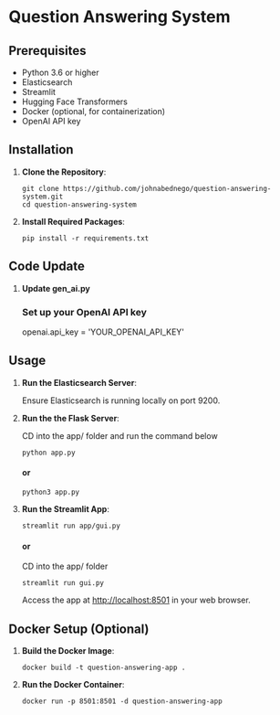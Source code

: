 # Question Answering System

## Prerequisites

- Python 3.6 or higher
- Elasticsearch
- Streamlit
- Hugging Face Transformers
- Docker (optional, for containerization)
- OpenAI API key

## Installation

1. **Clone the Repository**:

    ```
    git clone https://github.com/johnabednego/question-answering-system.git
    cd question-answering-system
    ```

2. **Install Required Packages**:

    ```
    pip install -r requirements.txt
    ```

## Code Update

1. **Update gen_ai.py**
    ### Set up your OpenAI API key
    openai.api_key = 'YOUR_OPENAI_API_KEY'

## Usage

1. **Run the Elasticsearch Server**:

    Ensure Elasticsearch is running locally on port 9200.

2. **Run the the Flask  Server**:

    CD into the app/ folder and run the command below
    ```
    python app.py  
    ``` 
    #### or
    ```
    python3 app.py  
    ``` 

3. **Run the Streamlit App**:

    ```
    streamlit run app/gui.py
    ```
    #### or
     
    CD into the app/ folder

    ```
    streamlit run gui.py
    ```

    Access the app at [http://localhost:8501](http://localhost:8501) in your web browser.

## Docker Setup (Optional)

1. **Build the Docker Image**:

    ```
    docker build -t question-answering-app .
    ```

2. **Run the Docker Container**:

    ```
    docker run -p 8501:8501 -d question-answering-app
    ```
